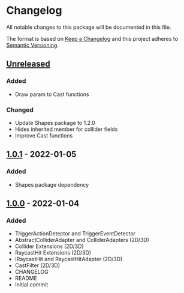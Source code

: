 # Changelog
All notable changes to this package will be documented in this file.

The format is based on [Keep a Changelog](http://keepachangelog.com/en/1.0.0/)
and this project adheres to [Semantic Versioning](http://semver.org/spec/v2.0.0.html).

## [Unreleased]
### Added
- Draw param to Cast functions

### Changed
- Update Shapes package to 1.2.0
- Hides inherited member for collider fields
- Improve Cast functions

## [1.0.1] - 2022-01-05
### Added
- Shapes package dependency

## [1.0.0] - 2022-01-04
### Added
- TriggerActionDetector and TriggerEventDetector
- AbstractColliderAdapter and ColliderAdapters (2D/3D)
- Collider Extensions (2D/3D)
- RaycastHit Extensions (2D/3D)
- IRaycastHit and RaycastHitAdapter (2D/3D)
- CastFilter (2D/3D)
- CHANGELOG
- README
- Initial commit

[Unreleased]: https://bitbucket.org/nostgameteam/[repo_url]/branches/compare/master%0D1.0.1
[1.0.1]: https://bitbucket.org/nostgameteam/[repo_url]/src/1.0.1/
[1.0.0]: https://bitbucket.org/nostgameteam/[repo_url]/src/1.0.0/